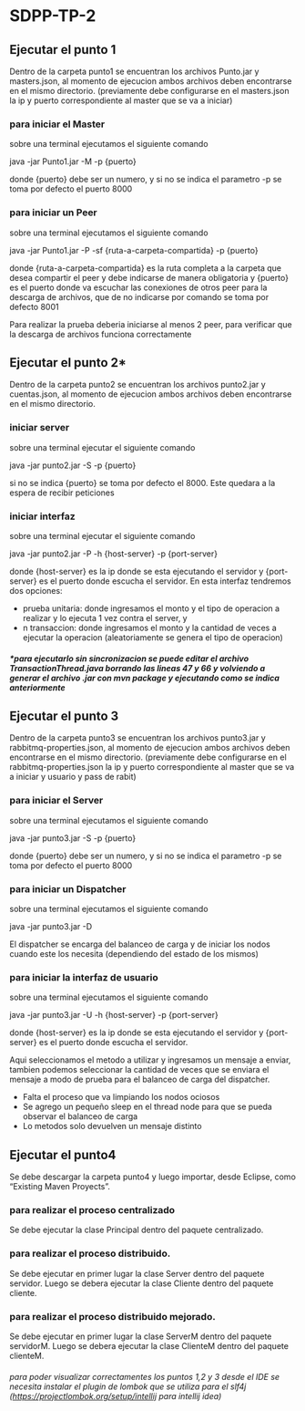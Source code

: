 # SDPP-TP-2

## Ejecutar el punto 1 

Dentro de la carpeta punto1 se encuentran los archivos Punto.jar y masters.json, al momento de ejecucion ambos archivos deben encontrarse en el mismo directorio. (previamente debe configurarse en el masters.json la ip y puerto correspondiente al master que se va a iniciar)

### para iniciar el Master 

sobre una terminal ejecutamos el siguiente comando 

java -jar Punto1.jar -M -p {puerto}
  
donde {puerto} debe ser un numero, y si no se indica el parametro -p se toma por defecto el puerto 8000
  
### para iniciar un Peer

sobre una terminal ejecutamos el siguiente comando

java -jar Punto1.jar -P -sf {ruta-a-carpeta-compartida} -p {puerto}
  
donde {ruta-a-carpeta-compartida} es la ruta completa a la carpeta que desea compartir el peer y debe indicarse de manera obligatoria y {puerto} es el puerto donde va escuchar las conexiones de otros peer para la descarga de archivos, que de no indicarse por comando se toma por defecto 8001
  
Para realizar la prueba deberia iniciarse al menos 2 peer, para verificar que la descarga de archivos funciona correctamente

## Ejecutar el punto 2*

Dentro de la carpeta punto2 se encuentran los archivos punto2.jar y cuentas.json,  al momento de ejecucion ambos archivos deben encontrarse en el mismo directorio.

### iniciar server

sobre una terminal ejecutar el siguiente comando

java -jar punto2.jar -S -p {puerto}

si no se indica {puerto} se toma por defecto el 8000. Este quedara a la espera de recibir peticiones

### iniciar interfaz

sobre una terminal ejecutar el siguiente comando

java -jar punto2.jar -P -h {host-server} -p {port-server}

donde {host-server} es la ip donde se esta ejecutando el servidor y {port-server} es el puerto donde escucha el servidor.
En esta interfaz tendremos dos opciones:
* prueba unitaria: donde ingresamos el monto y el tipo de operacion a realizar y lo ejecuta 1 vez contra el server, y
* n transaccion: donde ingresamos el monto y la cantidad de veces a ejecutar la operacion (aleatoriamente se genera el tipo de operacion)

##### *para ejecutarlo sin sincronizacion  se puede editar el archivo TransactionThread.java borrando las lineas 47 y 66 y volviendo a generar el archivo .jar con mvn package y ejecutando como se indica anteriormente

## Ejecutar el punto 3

Dentro de la carpeta punto3 se encuentran los archivos punto3.jar y rabbitmq-properties.json, al momento de ejecucion ambos archivos deben encontrarse en el mismo directorio. (previamente debe configurarse en el rabbitmq-properties.json la ip y puerto correspondiente al master que se va a iniciar y usuario y pass de rabit)

### para iniciar el Server 

sobre una terminal ejecutamos el siguiente comando 

java -jar punto3.jar -S -p {puerto}
  
donde {puerto} debe ser un numero, y si no se indica el parametro -p se toma por defecto el puerto 8000
  
### para iniciar un Dispatcher

sobre una terminal ejecutamos el siguiente comando

java -jar punto3.jar -D
  
El dispatcher se encarga del balanceo de carga y de iniciar los nodos cuando este los necesita (dependiendo del estado de los mismos)

### para iniciar la interfaz de usuario

sobre una terminal ejecutamos el siguiente comando 

java -jar punto3.jar -U -h {host-server} -p {port-server}

donde {host-server} es la ip donde se esta ejecutando el servidor y {port-server} es el puerto donde escucha el servidor.

Aqui seleccionamos el metodo a utilizar y ingresamos un mensaje a enviar, tambien podemos seleccionar la cantidad de veces que se enviara el mensaje a modo de prueba para el balanceo de carga del dispatcher.

* Falta el proceso que va limpiando los nodos ociosos
* Se agrego un pequeño sleep en el thread node para que se pueda observar el balanceo de carga
* Lo metodos solo devuelven un mensaje distinto
  
## Ejecutar el punto4

Se debe descargar la carpeta punto4 y luego importar, desde Eclipse, como “Existing Maven Proyects”.

### para realizar el proceso centralizado

Se debe ejecutar la clase Principal dentro del paquete centralizado.

### para realizar el proceso distribuido.

Se debe ejecutar en primer lugar la clase Server dentro del paquete servidor. Luego se debera ejecutar la clase Cliente dentro del paquete cliente.

### para realizar el proceso distribuido mejorado.

Se debe ejecutar en primer lugar la clase ServerM dentro del paquete servidorM. Luego se debera ejecutar la clase ClienteM dentro del paquete clienteM.


###### para poder visualizar correctamentes los puntos 1,2 y 3 desde el IDE se necesita instalar el plugin de lombok que se utiliza para el slf4j (https://projectlombok.org/setup/intellij para intellij idea) 

